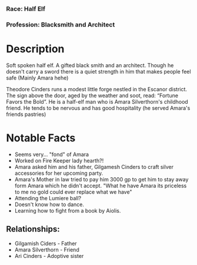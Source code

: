 ### Race: Half Elf
### Profession: Blacksmith and Architect
# Description
Soft spoken half elf. A gifted black smith and an architect. Though he doesn't carry a sword there is a quiet strength in him that makes people feel safe (Mainly Amara hehe)


Theodore Cinders runs a modest little forge nestled in the Escanor district. The sign above the door, aged by the weather and soot, read: “Fortune Favors the Bold”. He is a half-elf man who is Amara Silverthorn's childhood friend. He tends to be nervous and has good hospitality (he served Amara's friends pastries) 


# Notable Facts
- Seems very... "fond" of Amara
- Worked on Fire Keeper lady hearth?!
- Amara asked him and his father, Gilgamesh Cinders to craft silver accessories for her upcoming party.
- Amara's Mother in law tried to pay him 3000 gp to get him to stay away form Amara which he didn't accept. "What he have Amara its priceless to me no gold could ever replace what we have"
- Attending the Lumiere ball?
- Doesn't know how to dance.
- Learning how to fight from a book by Aiolis.



## Relationships:

- Gilgamish Ciders - Father
- Amara Silverthorn - Friend
- Ari Cinders - Adoptive sister